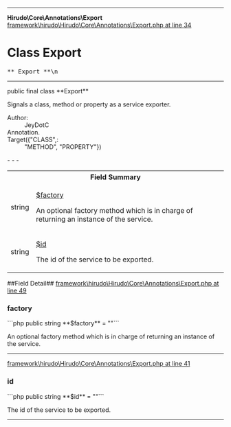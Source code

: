 - - -

**Hirudo\Core\Annotations\Export**
<a href="https://github.com/JeyDotC/Hirudo-docs/blob/master/source/framework/hirudo/Hirudo/Core/Annotations/Export.php.md#line34" class="location">framework\hirudo\Hirudo\Core\Annotations\Export.php at line 34</a>

# Class Export #

<pre class="tree">** Export **\n</pre>

- - -

<p class="signature">public final  class **Export**</p>

<div class="comment" id="overview_description"><p>Signals a class, method or property as a service exporter.</p></div>

<dl>
<dt>Author:</dt>
<dd>JeyDotC</dd>
<dt>Annotation.</dt>
<dt>Target({"CLASS",:</dt>
<dd>"METHOD", "PROPERTY"})</dd>
</dl>
- - -

<table id="summary_field">
<tr><th colspan="2">Field Summary</th></tr>
<tr>
<td class="type"> string</td>
<td class="description"><p class="name"><a href="#factory">$factory</a></p><p class="description">An optional factory method which is in charge of returning
an instance of the service.</p></td>
</tr>
<tr>
<td class="type"> string</td>
<td class="description"><p class="name"><a href="#id">$id</a></p><p class="description">The id of the service to be exported.</p></td>
</tr>
</table>

##Field Detail##
<a href="https://github.com/JeyDotC/Hirudo-docs/blob/master/source/framework/hirudo/Hirudo/Core/Annotations/Export.php.md#line49" class="location">framework\hirudo\Hirudo\Core\Annotations\Export.php at line 49</a>

<h3 id="factory">factory</h3>
```php
public  string **$factory** = &quot;&quot;```
<div class="details">
<p>An optional factory method which is in charge of returning
an instance of the service.</p></div>

- - -

<a href="https://github.com/JeyDotC/Hirudo-docs/blob/master/source/framework/hirudo/Hirudo/Core/Annotations/Export.php.md#line41" class="location">framework\hirudo\Hirudo\Core\Annotations\Export.php at line 41</a>

<h3 id="id">id</h3>
```php
public  string **$id** = &quot;&quot;```
<div class="details">
<p>The id of the service to be exported.</p></div>

- - -

